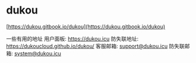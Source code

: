 # dukou

[https://dukou.gitbook.io/dukou](https://dukou.gitbook.io/dukou)

一些有用的地址
用户面板: <https://dukou.icu>
防失联地址: <https://dukoucloud.github.io/dukou/>
客服邮箱: <support@dukou.icu>
防失联邮箱: <system@dukou.icu>
